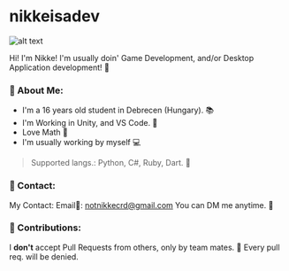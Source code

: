 # nikkeisadev
![alt text](https://i.ibb.co/D44xMgw/github-welcome.png)

Hi! I'm Nikke! 
I'm usually doin' Game Development, and/or Desktop Application development! 🍜
### 🔰 About Me:
- I'm a 16 years old student in Debrecen (Hungary). 📚
- I'm Working in Unity, and VS Code. 📌
- Love Math 📐
- I'm usually working by myself 💻
> Supported langs.: Python, C#, Ruby, Dart. 💎
### 💬 Contact:
My Contact: Email📧: notnikkecrd@gmail.com
You can DM me anytime. 📮
### 🔕 Contributions:
I **don't** accept Pull Requests from others, only by team mates. 📌
Every pull req. will be denied. 

